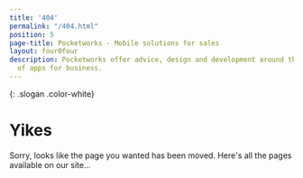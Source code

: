 ```yaml
---
title: '404'
permalink: "/404.html"
position: 5
page-title: Pocketworks - Mobile solutions for sales
layout: four0four
description: Pocketworks offer advice, design and development around the implementation
  of apps for business.
---
```


{: .slogan .color-white}
# Yikes

Sorry, looks like the page you wanted has been moved. Here's all the pages available on our site...